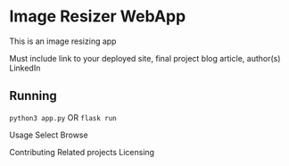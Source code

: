 # Image Resizer WebApp
This is an image resizing app

Must include link to your deployed site, final project blog article, author(s) LinkedIn

## Running
`python3 app.py`
OR
`flask run`

Usage
Select Browse

Contributing
Related projects
Licensing
